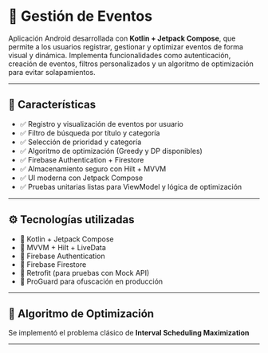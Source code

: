 # 📅 Gestión de Eventos

Aplicación Android desarrollada con **Kotlin + Jetpack Compose**, que permite a los usuarios registrar, gestionar y optimizar eventos de forma visual y dinámica. Implementa funcionalidades como autenticación, creación de eventos, filtros personalizados y un algoritmo de optimización para evitar solapamientos.

---

## 🚀 Características

- ✅ Registro y visualización de eventos por usuario
- ✅ Filtro de búsqueda por título y categoría
- ✅ Selección de prioridad y categoría
- ✅ Algoritmo de optimización (Greedy y DP disponibles)
- ✅ Firebase Authentication + Firestore
- ✅ Almacenamiento seguro con Hilt + MVVM
- ✅ UI moderna con Jetpack Compose
- ✅ Pruebas unitarias listas para ViewModel y lógica de optimización

---

## ⚙️ Tecnologías utilizadas

- 🔹 Kotlin + Jetpack Compose
- 🔹 MVVM + Hilt + LiveData
- 🔹 Firebase Authentication
- 🔹 Firebase Firestore
- 🔹 Retrofit (para pruebas con Mock API)
- 🔹 ProGuard para ofuscación en producción

---

## 🧠 Algoritmo de Optimización

Se implementó el problema clásico de **Interval Scheduling Maximization**

---



